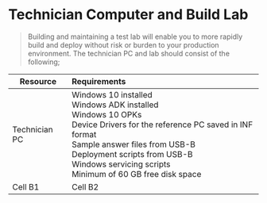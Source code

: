 # Technician Computer and Build Lab

> Building and maintaining a test lab will enable you to more rapidly build and deploy without risk or burden to your production environment. The technician PC and lab should consist of the following;

| Resource | Requirements |  
|-----------|:-----------|  
| Technician PC | Windows 10 installed <br>Windows ADK installed<br>Windows 10 OPKs<br>Device Drivers for the reference PC saved in INF format<br>Sample answer files from USB-B<br>Deployment scripts from USB-B<br>Windows servicing scripts<br>Minimum of 60 GB free disk space |  
| Cell B1 | Cell B2 |
